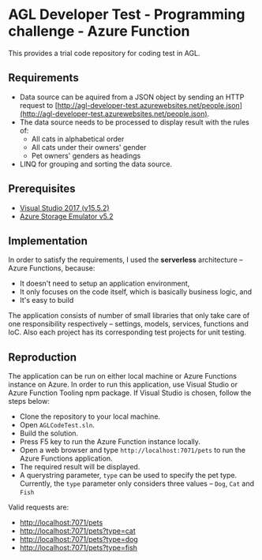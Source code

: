 # AGL Developer Test - Programming challenge - Azure Function #

This provides a trial code repository for coding test in AGL.


## Requirements ##

* Data source can be aquired from a JSON object by sending an HTTP request to [http://agl-developer-test.azurewebsites.net/people.json](http://agl-developer-test.azurewebsites.net/people.json).
* The data source needs to be processed to display result with the rules of:
  * All cats in alphabetical order
  * All cats under their owners' gender
  * Pet owners' genders as headings
* LINQ for grouping and sorting the data source.


## Prerequisites ##

* [Visual Studio 2017 (v15.5.2)](https://www.visualstudio.com/)
* [Azure Storage Emulator v5.2](https://docs.microsoft.com/en-au/azure/storage/common/storage-use-emulator)


## Implementation ##

In order to satisfy the requirements, I used the **serverless** architecture &ndash; Azure Functions, because:

* It doesn't need to setup an application environment,
* It only focuses on the code itself, which is basically business logic, and
* It's easy to build

The application consists of number of small libraries that only take care of one responsibility respectively &ndash; settings, models, services, functions and IoC. 
Also each project has its corresponding test projects for unit testing.


## Reproduction ##

The application can be run on either local machine or Azure Functions instance on Azure. 
In order to run this application, use Visual Studio or Azure Function Tooling npm package. If Visual Studio is chosen, follow the steps below:

* Clone the repository to your local machine.
* Open `AGLCodeTest.sln`.
* Build the solution.
* Press F5 key to run the Azure Function instance locally.
* Open a web browser and type `http://localhost:7071/pets` to run the Azure Functions application.
* The required result will be displayed.
* A querystring parameter, `type` can be used to specify the pet type. Currently, the `type` parameter only considers three values &ndash; `Dog`, `Cat` and `Fish`

Valid requests are:

* [http://localhost:7071/pets](http://localhost:7071/pets)
* [http://localhost:7071/pets?type=cat](http://localhost:7071/pets?type=cat)
* [http://localhost:7071/pets?type=dog](http://localhost:7071/pets?type=dog)
* [http://localhost:7071/pets?type=fish](http://localhost:7071/pets?type=fish)

